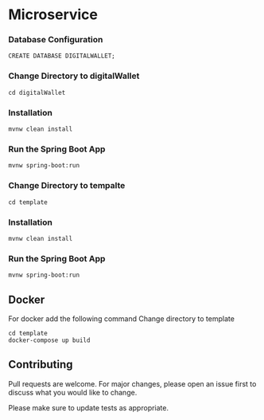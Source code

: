 # Microservice

### Database Configuration
```
CREATE DATABASE DIGITALWALLET;
```

### Change Directory to digitalWallet
```
cd digitalWallet
```

### Installation
```shell
mvnw clean install
```

### Run the Spring Boot App
```shell
mvnw spring-boot:run
```

### Change Directory to tempalte
```shell
cd template
```

### Installation
```shell
mvnw clean install
```

### Run the Spring Boot App
```shell
mvnw spring-boot:run
```

## Docker
For docker add the following command
Change directory to template
```shell
cd template
docker-compose up build
```

## Contributing

Pull requests are welcome. For major changes, please open an issue first
to discuss what you would like to change.

Please make sure to update tests as appropriate.
